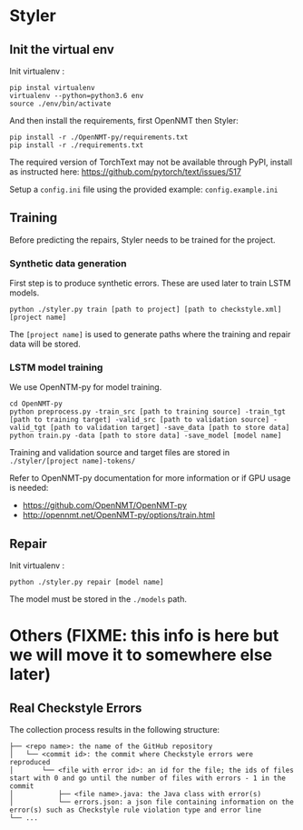 # Styler

## Init the virtual env

Init virtualenv :
```
pip instal virtualenv
virtualenv --python=python3.6 env
source ./env/bin/activate
```
And then install the requirements, first OpenNMT then Styler:
```
pip install -r ./OpenNMT-py/requirements.txt
pip install -r ./requirements.txt
```
The required version of TorchText may not be available through PyPI, install as instructed here: https://github.com/pytorch/text/issues/517

Setup a `config.ini` file using the provided example: `config.example.ini`

## Training

Before predicting the repairs, Styler needs to be trained for the project.

### Synthetic data generation
First step is to produce synthetic errors. These are used later to train LSTM models.
```
python ./styler.py train [path to project] [path to checkstyle.xml] [project name]
```

The `[project name]` is used to generate paths where the training and repair data will be stored.

### LSTM model training
We use OpenNTM-py for model training.

```
cd OpenNMT-py
python preprocess.py -train_src [path to training source] -train_tgt [path to training target] -valid_src [path to validation source] -valid_tgt [path to validation target] -save_data [path to store data]
python train.py -data [path to store data] -save_model [model name]
```

Training and validation source and target files are stored in `./styler/[project name]-tokens/`

Refer to OpenNMT-py documentation for more information or if GPU usage is needed:
- https://github.com/OpenNMT/OpenNMT-py
- http://opennmt.net/OpenNMT-py/options/train.html

## Repair

Init virtualenv :
```
python ./styler.py repair [model name]
```
The model must be stored in the `./models` path.

# Others (FIXME: this info is here but we will move it to somewhere else later)

## Real Checkstyle Errors

The collection process results in the following structure:

```
├── <repo name>: the name of the GitHub repository
│   └── <commit id>: the commit where Checkstyle errors were reproduced
│       └── <file with error id>: an id for the file; the ids of files start with 0 and go until the number of files with errors - 1 in the commit
│           ├── <file name>.java: the Java class with error(s)
│           └── errors.json: a json file containing information on the error(s) such as Checkstyle rule violation type and error line
└── ...
```

